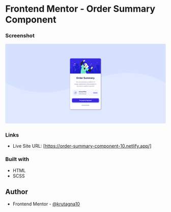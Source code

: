 # Frontend Mentor - Order Summary Component

### Screenshot
![](screenshot/Screenshot.png)

### Links

- Live Site URL: [https://order-summary-component-10.netlify.app/]

### Built with

- HTML
- SCSS

## Author

- Frontend Mentor - [@krutagna10](https://www.frontendmentor.io/profile/krutagna10)
